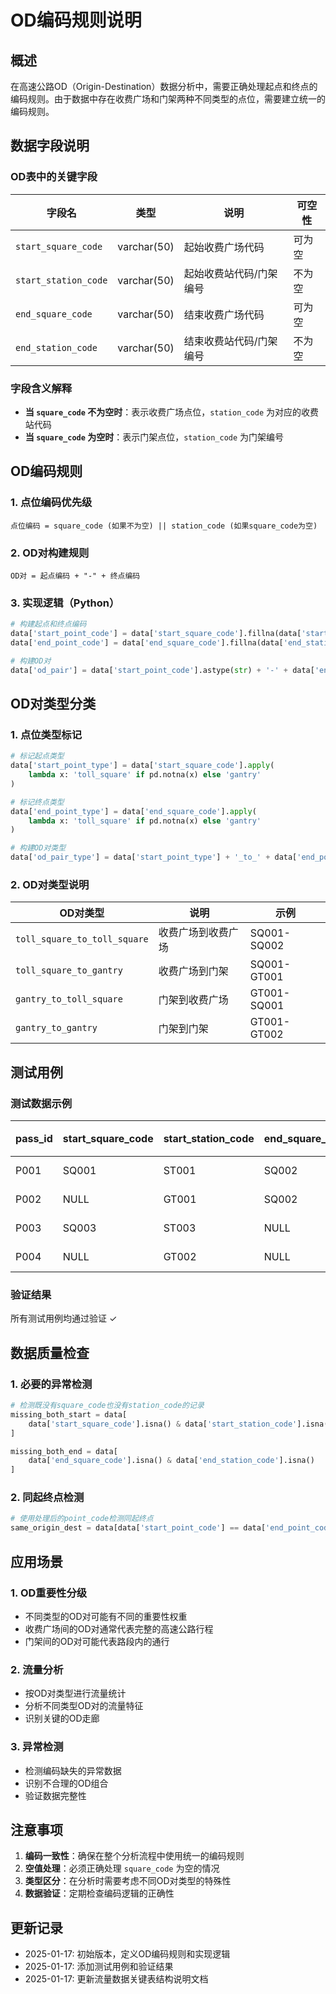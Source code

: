 # OD编码规则说明

## 概述

在高速公路OD（Origin-Destination）数据分析中，需要正确处理起点和终点的编码规则。由于数据中存在收费广场和门架两种不同类型的点位，需要建立统一的编码规则。

## 数据字段说明

### OD表中的关键字段

| 字段名 | 类型 | 说明 | 可空性 |
|--------|------|------|--------|
| `start_square_code` | varchar(50) | 起始收费广场代码 | 可为空 |
| `start_station_code` | varchar(50) | 起始收费站代码/门架编号 | 不为空 |
| `end_square_code` | varchar(50) | 结束收费广场代码 | 可为空 |
| `end_station_code` | varchar(50) | 结束收费站代码/门架编号 | 不为空 |

### 字段含义解释

- **当 `square_code` 不为空时**：表示收费广场点位，`station_code` 为对应的收费站代码
- **当 `square_code` 为空时**：表示门架点位，`station_code` 为门架编号

## OD编码规则

### 1. 点位编码优先级

```
点位编码 = square_code (如果不为空) || station_code (如果square_code为空)
```

### 2. OD对构建规则

```
OD对 = 起点编码 + "-" + 终点编码
```

### 3. 实现逻辑（Python）

```python
# 构建起点和终点编码
data['start_point_code'] = data['start_square_code'].fillna(data['start_station_code'])
data['end_point_code'] = data['end_square_code'].fillna(data['end_station_code'])

# 构建OD对
data['od_pair'] = data['start_point_code'].astype(str) + '-' + data['end_point_code'].astype(str)
```

## OD对类型分类

### 1. 点位类型标记

```python
# 标记起点类型
data['start_point_type'] = data['start_square_code'].apply(
    lambda x: 'toll_square' if pd.notna(x) else 'gantry'
)

# 标记终点类型
data['end_point_type'] = data['end_square_code'].apply(
    lambda x: 'toll_square' if pd.notna(x) else 'gantry'
)

# 构建OD对类型
data['od_pair_type'] = data['start_point_type'] + '_to_' + data['end_point_type']
```

### 2. OD对类型说明

| OD对类型 | 说明 | 示例 |
|----------|------|------|
| `toll_square_to_toll_square` | 收费广场到收费广场 | SQ001-SQ002 |
| `toll_square_to_gantry` | 收费广场到门架 | SQ001-GT001 |
| `gantry_to_toll_square` | 门架到收费广场 | GT001-SQ001 |
| `gantry_to_gantry` | 门架到门架 | GT001-GT002 |

## 测试用例

### 测试数据示例

| pass_id | start_square_code | start_station_code | end_square_code | end_station_code | 期望OD对 | OD对类型 |
|---------|-------------------|-------------------|-----------------|------------------|----------|----------|
| P001 | SQ001 | ST001 | SQ002 | ST002 | SQ001-SQ002 | toll_square_to_toll_square |
| P002 | NULL | GT001 | SQ002 | ST002 | GT001-SQ002 | gantry_to_toll_square |
| P003 | SQ003 | ST003 | NULL | GT003 | SQ003-GT003 | toll_square_to_gantry |
| P004 | NULL | GT002 | NULL | GT004 | GT002-GT004 | gantry_to_gantry |

### 验证结果

所有测试用例均通过验证 ✓

## 数据质量检查

### 1. 必要的异常检测

```python
# 检测既没有square_code也没有station_code的记录
missing_both_start = data[
    data['start_square_code'].isna() & data['start_station_code'].isna()
]

missing_both_end = data[
    data['end_square_code'].isna() & data['end_station_code'].isna()
]
```

### 2. 同起终点检测

```python
# 使用处理后的point_code检测同起终点
same_origin_dest = data[data['start_point_code'] == data['end_point_code']]
```

## 应用场景

### 1. OD重要性分级

- 不同类型的OD对可能有不同的重要性权重
- 收费广场间的OD对通常代表完整的高速公路行程
- 门架间的OD对可能代表路段内的通行

### 2. 流量分析

- 按OD对类型进行流量统计
- 分析不同类型OD对的流量特征
- 识别关键的OD走廊

### 3. 异常检测

- 检测编码缺失的异常数据
- 识别不合理的OD组合
- 验证数据完整性

## 注意事项

1. **编码一致性**：确保在整个分析流程中使用统一的编码规则
2. **空值处理**：必须正确处理 `square_code` 为空的情况
3. **类型区分**：在分析时需要考虑不同OD对类型的特殊性
4. **数据验证**：定期检查编码逻辑的正确性

## 更新记录

- 2025-01-17: 初始版本，定义OD编码规则和实现逻辑
- 2025-01-17: 添加测试用例和验证结果
- 2025-01-17: 更新流量数据关键表结构说明文档
